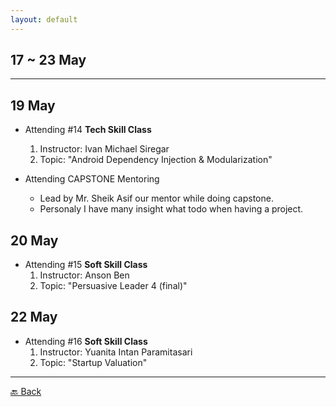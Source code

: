 ```yaml
---
layout: default
---
```


## 17 ~ 23 May
* * *

19 May
---
- Attending #14 **Tech Skill Class**
    1. Instructor: Ivan Michael Siregar
    1. Topic: "Android Dependency Injection & Modularization"

- Attending CAPSTONE Mentoring
    - Lead by Mr. Sheik Asif our mentor while doing capstone.
    - Personaly I have many insight what todo when having a project.

20 May
---
- Attending #15 **Soft Skill Class**
    1. Instructor: Anson Ben
    1. Topic: "Persuasive Leader 4 (final)"

22 May
---
- Attending #16 **Soft Skill Class**
    1. Instructor: Yuanita Intan Paramitasari
    1. Topic: "Startup Valuation"

* * *
[🔙 Back](./../)